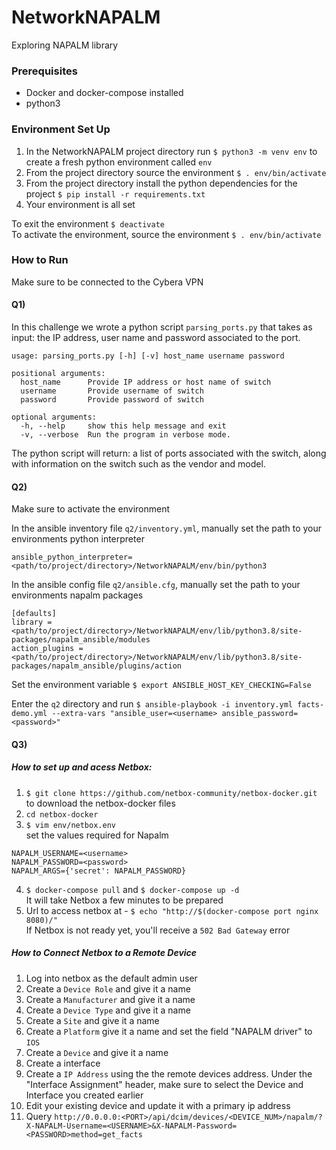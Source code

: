 # NetworkNAPALM
Exploring NAPALM library

### Prerequisites
- Docker and docker-compose installed 
- python3

### Environment Set Up
1. In the NetworkNAPALM project directory run `$ python3 -m venv env` to create a fresh python environment called `env`
2. From the project directory source the environment `$ . env/bin/activate`
3. From the project directory install the python dependencies for the project `$ pip install -r requirements.txt`
4. Your environment is all set

To exit the environment `$ deactivate`  
To activate the environment, source the environment `$ . env/bin/activate`


### How to Run
Make sure to be connected to the Cybera VPN

#### Q1)

In this challenge we wrote a python script `parsing_ports.py` that takes as input: the IP address, user name and password associated to the port. 

    usage: parsing_ports.py [-h] [-v] host_name username password

    positional arguments:
      host_name      Provide IP address or host name of switch
      username       Provide username of switch
      password       Provide password of switch

    optional arguments:
      -h, --help     show this help message and exit
      -v, --verbose  Run the program in verbose mode.
      
The python script will return: a list of ports associated with the switch, along with information on the switch such as the vendor and model. 

#### Q2)
Make sure to activate the environment

In the ansible inventory file `q2/inventory.yml`, manually set the path to your environments python interpreter 
```
ansible_python_interpreter=<path/to/project/directory>/NetworkNAPALM/env/bin/python3
```

In the ansible config file `q2/ansible.cfg`, manually set the path to your environments napalm packages
```
[defaults]
library = <path/to/project/directory>/NetworkNAPALM/env/lib/python3.8/site-packages/napalm_ansible/modules
action_plugins = <path/to/project/directory>/NetworkNAPALM/env/lib/python3.8/site-packages/napalm_ansible/plugins/action
```

Set the environment variable `$ export ANSIBLE_HOST_KEY_CHECKING=False`

Enter the `q2` directory and run `$ ansible-playbook -i inventory.yml facts-demo.yml --extra-vars "ansible_user=<username> ansible_password=<password>"`

#### Q3)
##### How to set up and acess Netbox:  
1. `$ git clone https://github.com/netbox-community/netbox-docker.git` to download the netbox-docker files
2. `cd netbox-docker`
3. `$ vim env/netbox.env`  
set the values required for Napalm
```
NAPALM_USERNAME=<username>
NAPALM_PASSWORD=<password>
NAPALM_ARGS={'secret': NAPALM_PASSWORD}
```
4. `$ docker-compose pull` and `$ docker-compose up -d`  
It will take Netbox a few minutes to be prepared
5. Url to access netbox at - `$ echo "http://$(docker-compose port nginx 8080)/"`  
If Netbox is not ready yet, you'll receive a `502 Bad Gateway` error

##### How to Connect Netbox to a Remote Device
1. Log into netbox as the default admin user
2. Create a `Device Role` and give it a name
3. Create a `Manufacturer` and give it a name
4. Create a `Device Type` and give it a name
5. Create a `Site` and give it a name
6. Create a `Platform` give it a name and set the field "NAPALM driver" to `IOS`
7. Create a `Device` and give it a name
8. Create a interface
9. Create a `IP Address` using the the remote devices address. Under the "Interface Assignment" header, make sure to select the Device and Interface you created earlier
10. Edit your existing device and update it with a primary ip address
11. Query 
`http://0.0.0.0:<PORT>/api/dcim/devices/<DEVICE_NUM>/napalm/?X-NAPALM-Username=<USERNAME>&X-NAPALM-Password=<PASSWORD>method=get_facts`

